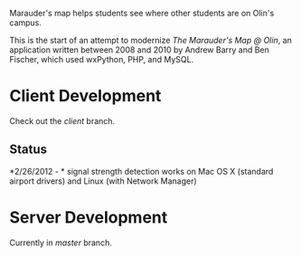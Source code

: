 Marauder's map helps students see where other students are on Olin's campus.

This is the start of an attempt to modernize *The Marauder's Map @ Olin*, an application written between 2008 and 2010 by Andrew Barry and Ben Fischer, which used wxPython, PHP, and MySQL.


Client Development
===================
Check out the _client_ branch.

Status
------
*2/26/2012 - * signal strength detection works on Mac OS X (standard airport drivers) and Linux (with Network Manager)


Server Development
===================
Currently in _master_ branch.



